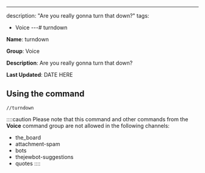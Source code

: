 ---
description: "Are you really gonna turn that down?"
tags:
  - Voice
---# turndown

**Name**: turndown

**Group**: Voice

**Description**: Are you really gonna turn that down?

**Last Updated**: DATE HERE

## Using the command

    //turndown

::::caution Please note that this command and other commands from the **Voice** command group are not allowed in the following channels:
- the_board
- attachment-spam
- bots
- thejewbot-suggestions
- quotes
::::